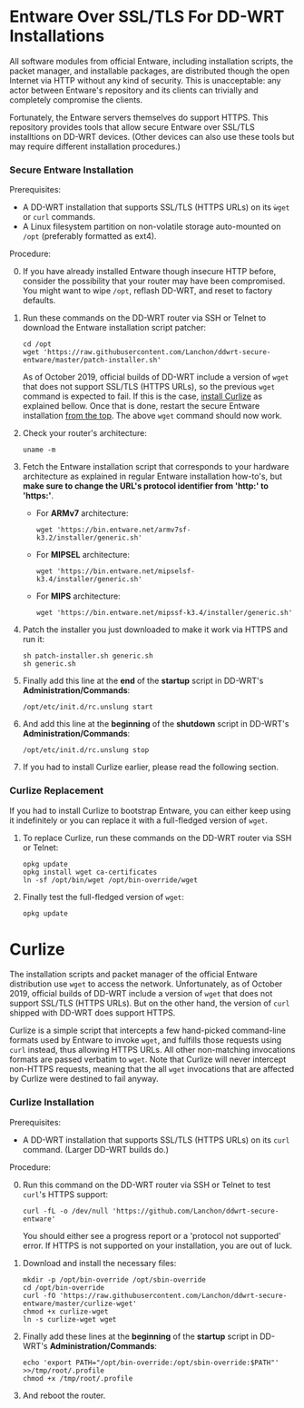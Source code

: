# Entware Over SSL/TLS For DD-WRT Installations

All software modules from official Entware, including installation scripts, the packet manager, and installable packages, are distributed though the open Internet via HTTP without any kind of security. This is unacceptable: any actor between Entware's repository and its clients can trivially and completely compromise the clients.

Fortunately, the Entware servers themselves do support HTTPS. This repository provides tools that allow secure Entware over SSL/TLS installtions on DD-WRT devices. (Other devices can also use these tools but may require different installation procedures.)

### Secure Entware Installation

Prerequisites:

* A DD-WRT installation that supports SSL/TLS (HTTPS URLs) on its `ẁget` or `curl` commands.
* A Linux filesystem partition on non-volatile storage auto-mounted on `/opt` (preferably formatted as ext4).

Procedure:

0. If you have already installed Entware though insecure HTTP before, consider the possibility that your router may have been compromised. You might want to wipe `/opt`, reflash DD-WRT, and reset to factory defaults.

1. Run these commands on the DD-WRT router via SSH or Telnet to download the Entware installation script patcher:
   ```
   cd /opt
   wget 'https://raw.githubusercontent.com/Lanchon/ddwrt-secure-entware/master/patch-installer.sh'
   ```
   As of October 2019, official builds of DD-WRT include a version of `wget` that does not support SSL/TLS (HTTPS URLs), so the previous `wget` command is expected to fail. If this is the case, [install Curlize](#curlize-installation) as explained bellow. Once that is done, restart the secure Entware installation [from the top](#secure-entware-installation). The above `wget` command should now work.

2. Check your router's architecture:
   ```
   uname -m
   ```

3. Fetch the Entware installation script that corresponds to your hardware architecture as explained in regular Entware installation how-to's, but **make sure to change the URL's protocol identifier from 'http:' to 'https:'**.

   * For **ARMv7** architecture:
     ```
     wget 'https://bin.entware.net/armv7sf-k3.2/installer/generic.sh'
     ```

   * For **MIPSEL** architecture:
     ```
     wget 'https://bin.entware.net/mipselsf-k3.4/installer/generic.sh'
     ```

   * For **MIPS** architecture:
     ```
     wget 'https://bin.entware.net/mipssf-k3.4/installer/generic.sh'
     ```

4. Patch the installer you just downloaded to make it work via HTTPS and run it:
   ```
   sh patch-installer.sh generic.sh
   sh generic.sh
   ```

5. Finally add this line at the **end** of the **startup** script in DD-WRT's **Administration/Commands**:
   ```
   /opt/etc/init.d/rc.unslung start
   ```

6. And add this line at the **beginning** of the **shutdown** script in DD-WRT's **Administration/Commands**:
   ```
   /opt/etc/init.d/rc.unslung stop
   ```

7. If you had to install Curlize earlier, please read the following section.

### Curlize Replacement

If you had to install Curlize to bootstrap Entware, you can either keep using it indefinitely or you can replace it with a full-fledged version of `wget`.

1. To replace Curlize, run these commands on the DD-WRT router via SSH or Telnet:
   ```
   opkg update
   opkg install wget ca-certificates
   ln -sf /opt/bin/wget /opt/bin-override/wget
   ```

2. Finally test the full-fledged version of `wget`:
   ```
   opkg update
   ```


# Curlize

The installation scripts and packet manager of the official Entware distribution use `wget` to access the network. Unfortunately, as of October 2019, official builds of DD-WRT include a version of `wget` that does not support SSL/TLS (HTTPS URLs). But on the other hand, the version of `curl` shipped with DD-WRT does support HTTPS.

Curlize is a simple script that intercepts a few hand-picked command-line formats used by Entware to invoke `wget`, and fulfills those requests using `curl` instead, thus allowing HTTPS URLs. All other non-matching invocations formats are passed verbatim to `wget`. Note that Curlize will never intercept non-HTTPS requests, meaning that the all `wget` invocations that are affected by Curlize were destined to fail anyway.

### Curlize Installation

Prerequisites:

* A DD-WRT installation that supports SSL/TLS (HTTPS URLs) on its `curl` command. (Larger DD-WRT builds do.)

Procedure:

0. Run this command on the DD-WRT router via SSH or Telnet to test `curl`'s HTTPS support: 
   ```
   curl -fL -o /dev/null 'https://github.com/Lanchon/ddwrt-secure-entware'
   ```
   You should either see a progress report or a 'protocol not supported' error. If HTTPS is not supported on your installation, you are out of luck.

1. Download and install the necessary files:
   ```
   mkdir -p /opt/bin-override /opt/sbin-override
   cd /opt/bin-override
   curl -fO 'https://raw.githubusercontent.com/Lanchon/ddwrt-secure-entware/master/curlize-wget'
   chmod +x curlize-wget
   ln -s curlize-wget wget
   ```

2. Finally add these lines at the **beginning** of the **startup** script in DD-WRT's **Administration/Commands**:
   ```
   echo 'export PATH="/opt/bin-override:/opt/sbin-override:$PATH"' >>/tmp/root/.profile
   chmod +x /tmp/root/.profile
   ```

3. And reboot the router.
